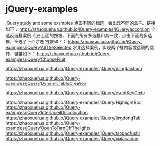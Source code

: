 # jQuery-examples
jQuery study and some examples
点击不同的标题，会出现不同的盒子。链接如下：
https://zhaoxuehua.github.io/jQuery-examples/jQuery/accordion
全选反选框案例 点击上面的按钮，下面的所有多选框和其一致，点击下面的多选框，全选了上面才选   链接如下：
https://zhaoxuehua.github.io/jQuery-examples/jQuery/AllTheSelected
水果选择案例，实现两个框内容或选项的跳转，链接如下：
https://zhaoxuehua.github.io/jQuery-examples/jQuery/ChooseFruit

https://zhaoxuehua.github.io/jQuery-examples/jQuery/dongtaishuru

https://zhaoxuehua.github.io/jQuery-examples/jQuery/DynamicTableCreation

https://zhaoxuehua.github.io/jQuery-examples/jQuery/eventKeyCode


https://zhaoxuehua.github.io/jQuery-examples/jQuery/HighlightBox
https://zhaoxuehua.github.io/jQuery-examples/jQuery/InterlacedDiscoloration
https://zhaoxuehua.github.io/jQuery-examples/jQuery/jingdongTab
https://zhaoxuehua.github.io/jQuery-examples/jQuery/OpenToTurnOffThelights
https://zhaoxuehua.github.io/jQuery-examples/jQuery/taobaofushi
https://zhaoxuehua.github.io/jQuery-examples/jQuery/xialacaidan
